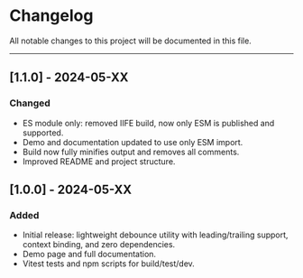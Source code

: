 # Changelog

All notable changes to this project will be documented in this file.

---

## [1.1.0] - 2024-05-XX
### Changed
- ES module only: removed IIFE build, now only ESM is published and supported.
- Demo and documentation updated to use only ESM import.
- Build now fully minifies output and removes all comments.
- Improved README and project structure.

## [1.0.0] - 2024-05-XX
### Added
- Initial release: lightweight debounce utility with leading/trailing support, context binding, and zero dependencies.
- Demo page and full documentation.
- Vitest tests and npm scripts for build/test/dev. 